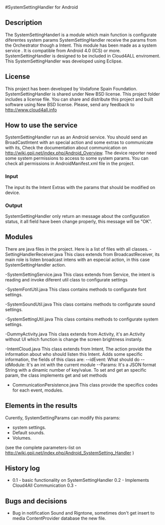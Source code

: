 #SystemSettingHandler for Android

## Description
The SystemSettingHanderl is a module which main function is configurate diferentes system params
SystemSettingHandler receive the params from the Orchestrator though a Intent.
This module has been made as a system service . It is compatible from Android 4.0 (ICS) or more.
SystemSettingHandler is designed to be included in Cloud4ALL enviroment.
This SystemSettingHandler was developed using Eclipse. 

## License
This project has been developed by Vodafone Spain Foundation.
SystemSettingHandler is shared under New BSD license. This project folder includes a license file.
You can share and distribute this project and built software using New BSD license.
Please, send any feedback to http://www.cloud4all.info

## How to use the service
SystemSettingHandler run as an  Android service. You should send an BroadCastIntent with an special action and some extras to communicate with its, Check the documentation about communication on http://wiki.gpii.net/index.php/Android_Overview.
The device reporter need some system permissions to access to some system params.
You can check all permissions in AndroidManifest.xml file in the project.

### Input
The input its the Intent Extras with the params that should be modified on device.

### Output
SystemSettingHandler only return an message about the configuration status, it all field have been change properly, this message will be "OK".

## Modules
There are java files in the project. Here is a list of files with all classes. 
-SettingHandlerReceiver.java
This class extends from BroadcastReceiver, its main role is listen broadcast intens with an especial action, in this case SystemSettingHandler action.	

-SystemSettingService.java
This class extends from Service, the intent is reading and invoke diferent util class to configurate settings

-SystemFontUtil.java
This class contains methods to configurate font settings. 

-SystemSoundUtil.java
This class contains methods to configurate sound settings. 

-SystemSettingUtil.java
This class contains methods to configurate system settings. 

-DummyActivity.java
This class extends from Activity, it's an Activity without UI which function is change the screen brightness instanly.

-IntentCloud.java
This class extends from Intent, The action provide the information about who should listen this Intent. Adds some specific information, the fields of this class are:
	--idEvent: What should do
	--idModule: It's an int with the current module
	--Params: It's a  JSON format String with a dinamic number of key/value. To set and get an specific param, the class implements get and set methods

- CommunicationPersistence.java
This class provide the specifics codes for each event, modules.

## Elements in the results
Curently, SystemSettingParams can modify this params:
- system settings.
- Default sounds.
- Volumes.

(see the complete parameters-list on http://wiki.gpii.net/index.php/Android_SystemSetting_Handler )


## History log
- 0.1 - basic functionality on SystemSettingHandler
0.2 - Implements Cloud4All Communication
0.3 -

## Bugs and decisions
- Bug in notification Sound and Rigntone, sometimes don't get insert to media ContentProvider database the new file.




